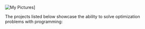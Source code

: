 ![My Pictures](/pics/optimization.jpg)]

The projects listed below showcase the ability to solve optimization problems with programming:
 
